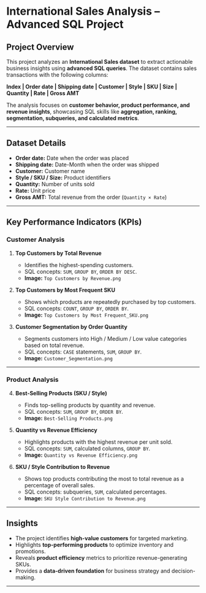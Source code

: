 

# International Sales Analysis – Advanced SQL Project

## **Project Overview**

This project analyzes an **International Sales dataset** to extract actionable business insights using **advanced SQL queries**.
The dataset contains sales transactions with the following columns:

**Index | Order date | Shipping date | Customer | Style | SKU | Size | Quantity | Rate | Gross AMT**

The analysis focuses on **customer behavior, product performance, and revenue insights**, showcasing SQL skills like **aggregation, ranking, segmentation, subqueries, and calculated metrics**.

---

## **Dataset Details**

* **Order date:** Date when the order was placed
* **Shipping date:** Date-Month when the order was shipped
* **Customer:** Customer name
* **Style / SKU / Size:** Product identifiers
* **Quantity:** Number of units sold
* **Rate:** Unit price
* **Gross AMT:** Total revenue from the order (`Quantity × Rate`)

---

## **Key Performance Indicators (KPIs)**

### **Customer Analysis**

1. **Top Customers by Total Revenue**

   * Identifies the highest-spending customers.
   * SQL concepts: `SUM`, `GROUP BY`, `ORDER BY DESC`.
   * **Image:** `Top Customers by Revenue.png`

2. **Top Customers by Most Frequent SKU**

   * Shows which products are repeatedly purchased by top customers.
   * SQL concepts: `COUNT`, `GROUP BY`, `ORDER BY`.
   * **Image:** `Top Customers by Most Frequent_SKU.png`

3. **Customer Segmentation by Order Quantity**

   * Segments customers into High / Medium / Low value categories based on total revenue.
   * SQL concepts: `CASE` statements, `SUM`, `GROUP BY`.
   * **Image:** `Customer_Segmentation.png`

---

### **Product Analysis**

4. **Best-Selling Products (SKU / Style)**

   * Finds top-selling products by quantity and revenue.
   * SQL concepts: `SUM`, `GROUP BY`, `ORDER BY`.
   * **Image:** `Best-Selling Products.png`

5. **Quantity vs Revenue Efficiency**

   * Highlights products with the highest revenue per unit sold.
   * SQL concepts: `SUM`, calculated columns, `GROUP BY`.
   * **Image:** `Quantity vs Revenue Efficiency.png`

6. **SKU / Style Contribution to Revenue**

   * Shows top products contributing the most to total revenue as a percentage of overall sales.
   * SQL concepts: subqueries, `SUM`, calculated percentages.
   * **Image:** `SKU Style Contribution to Revenue.png`

---

## **Insights**

* The project identifies **high-value customers** for targeted marketing.
* Highlights **top-performing products** to optimize inventory and promotions.
* Reveals **product efficiency** metrics to prioritize revenue-generating SKUs.
* Provides a **data-driven foundation** for business strategy and decision-making.

---
